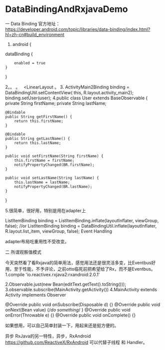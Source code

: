 # DataBindingAndRxjavaDemo

一 Data Binding
官方地址：
https://developer.android.com/topic/libraries/data-binding/index.html?hl=zh-cn#build_environment
1. android {

dataBinding {

        enabled = true
    }
}

2。。
。<layout xmlns:android="http://schemas.android.com/apk/res/android"> <data><variable name="user" type="com.example.User"/></data>
   <LinearLayout </LinearLayout></layout>。
3.  ActivityMain2Binding binding = DataBindingUtil.setContentView(
                this, R.layout.activity_main2);
        binding.setUser(user);
4.public class User extends BaseObservable {
    private String firstName;
    private String lastName;

    @Bindable
    public String getFirstName() {
        return this.firstName;
    }

    @Bindable
    public String getLastName() {
        return this.lastName;
    }

    public void setFirstName(String firstName) {
        this.firstName = firstName;
        notifyPropertyChanged(BR.firstName);
    }

    public void setLastName(String lastName) {
        this.lastName = lastName;
        notifyPropertyChanged(BR.lastName);
    }
}

5.很简单，很好用，特别是用在adapter上

ListItemBinding binding = ListItemBinding.inflate(layoutInflater, viewGroup, false);
//or
ListItemBinding binding = DataBindingUtil.inflate(layoutInflater, R.layout.list_item, viewGroup, false);
Event Handling

adapter布局吃重用性不受改变。

二 所谓观察值模式

今天突然看了看Rxjava的简单用法，感觉用法还是很灵活多变，比Eventbus好用，至于性能，不予评论，之前otto临死前把希望给了Rx，而不是Eventbus。
1.compile 'io.reactivex.rxjava2:rxandroid:2.0.1'

2.Observable.just(new Bean(editText.getText().toString()));
3.observable.subscribe(MainActivity.getActivity())
4.MainActivity extends Activity implements Observer<Bean>

@Override public void onSubscribe(Disposable d) {}
@Override public void onNext(Bean value) {/*do something*/ }
@Override public void onError(Throwable e) {}
@Override public void onComplete() {}

如果想用，可以自己简单封装一下，用起来还是挺方便的。


异步
RxJava的另一特性，异步，RxAndroid https://github.com/ReactiveX/RxAndroid 可以代替子线程 和 Handler。
